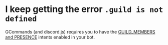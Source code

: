 # I keep getting the error `.guild is not defined`

GCommands (and discord.js) requires you to have the [GUILD_MEMBERS and PRESENCE](https://discord.com/developers/docs/topics/gateway#gateway-intents) intents enabled in your bot.